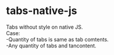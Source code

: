 # tabs-native-js
Tabs without style on native JS. </br>
Case: </br>
	-Quantity of tabs is same as tab comtents. </br>
	-Any quantity of tabs and tancontent. </br>
